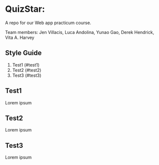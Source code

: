 # QuizStar:

A repo for our Web app practicum course.

Team members: Jen Villacis, Luca Andolina, Yunao Gao, Derek Hendrick, Vita A. Harvey

## Style Guide
1. Test1 (#test1)
1. Test2 (#test2)
1. Test3 (#test3)

## Test1

Lorem ipsum

## Test2

Lorem ipsum

## Test3

Lorem ipsum 